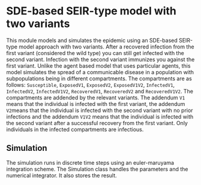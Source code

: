 # SDE-based SEIR-type model with two variants

This module models and simulates the epidemic using an SDE-based SEIR-type model approach with two variants. After a recovered infection from the first variant (considered the wild type) you can still get infected with the second variant. Infection with the second variant immunizes you against the first variant. Unlike the agent based model that uses particular agents, this model simulates the spread of a communicable disease in a population with subpopulations being in different compartments. The compartments are as follows: `Susceptible`,  `ExposedV1`, `ExposedV2`, `ExposedV1V2`,  `InfectedV1`, `InfectedV2`, `InfectedV1V2`, `RecoveredV1`, `RecoveredV2` and `RecoveredV1V2`. The compartments are addended by the relevant variants. The addendum `V1` means that the individual is infected with the first variant, the addendum `V2`means that the individual is infected with the second variant with no prior infections and the addendum `V1V2` means that the individual is infected with the second variant after a successful recovery from the first variant. Only individuals in the infected compartments are infectious. 

## Simulation

The simulation runs in discrete time steps using an euler-maruyama integration scheme. The Simulation class handles the parameters and the numerical integrator. It also stores the result. 
